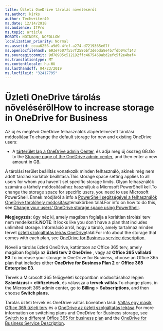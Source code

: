 ```yaml
---
title: Üzleti OneDrive tárolás növeléséről
ms.author: kirks
author: Techwriter40
ms.date: 12/14/2018
ms.audience: ITPro
ms.topic: article
ROBOTS: NOINDEX, NOFOLLOW
localization_priority: Normal
ms.assetid: ceaa6256-a9d9-4fef-a274-d7219365e07f
ms.openlocfilehash: 693e7607f557f2586bf3debda8e4b7fdb04cf143
ms.sourcegitcommit: 9d78905c512192ffc4675468abd2efc5f2e4baf4
ms.translationtype: MT
ms.contentlocale: hu-HU
ms.lasthandoff: 04/23/2019
ms.locfileid: "32417795"
---
```

# <a name="how-to-increase-storage-in-onedrive-for-business"></a><span data-ttu-id="498d7-102">Üzleti OneDrive tárolás növeléséről</span><span class="sxs-lookup"><span data-stu-id="498d7-102">How to increase storage in OneDrive for Business</span></span>

<span data-ttu-id="498d7-103">Az új és meglévő OneDrive felhasználók alapértelmezett tárolási módosítása:</span><span class="sxs-lookup"><span data-stu-id="498d7-103">To change the default storage for new and existing OneDrive users:</span></span>
  
- <span data-ttu-id="498d7-104">A [tárterület lap a OneDrive admin Center](https://admin.onedrive.com/?v=StorageSettings), és adja meg új összeg GB.</span><span class="sxs-lookup"><span data-stu-id="498d7-104">Go to the [Storage page of the OneDrive admin center](https://admin.onedrive.com/?v=StorageSettings), and then enter a new amount in GB.</span></span>
    
<span data-ttu-id="498d7-105">A tárolási terület beállítás vonatkozik minden felhasználó, akinek még nem adott tárolási korlátok beállítása.</span><span class="sxs-lookup"><span data-stu-id="498d7-105">This storage space setting applies to all users for whom you haven't set specific storage limits.</span></span> <span data-ttu-id="498d7-106">Olyan felhasználók számára a tárhely módosításához használjuk a Microsoft PowerShell kell.</span><span class="sxs-lookup"><span data-stu-id="498d7-106">To change the storage space for specific users, you need to use Microsoft PowerShell.</span></span> <span data-ttu-id="498d7-107">Ennek módjáról a info a [PowerShell segítségével a felhasználók OneDrive tárolóhely módosítása](https://go.microsoft.com/fwlink/?linkid=866402)témakörben talál.</span><span class="sxs-lookup"><span data-stu-id="498d7-107">For info on how to do this, see [Change your users' OneDrive storage space using PowerShell](https://go.microsoft.com/fwlink/?linkid=866402).</span></span> 
  
 <span data-ttu-id="498d7-108">**Megjegyzés**: úgy néz ki, amely magában foglalja a korlátlan tárolási terv nem rendelkezik.</span><span class="sxs-lookup"><span data-stu-id="498d7-108">**NOTE**: It looks like you don't have a plan that includes unlimited storage.</span></span> <span data-ttu-id="498d7-109">Információ arról, hogy a tároló, amely tartalmaz minden tervet [üzleti szolgáltatás leírás OneDrive](https://go.microsoft.com/fwlink/p/?LinkID=826071)talál.</span><span class="sxs-lookup"><span data-stu-id="498d7-109">For info about the storage that comes with each plan, see [OneDrive for Business service description](https://go.microsoft.com/fwlink/p/?LinkID=826071).</span></span>
  
<span data-ttu-id="498d7-110">Növeli a tárolás üzleti OneDrive, kattintson az Office 365 terv, amely magában foglalja az **üzleti terv 2 OneDrive** , vagy az **Office 365 vállalati E3**.</span><span class="sxs-lookup"><span data-stu-id="498d7-110">To increase your storage in OneDrive for Business, choose an Office 365 plan that includes either **OneDrive for Business Plan 2** or **Office 365 Enterprise E3**.</span></span> 
  
<span data-ttu-id="498d7-111">Tervek a Microsoft 365 felügyeleti központban módosításához lépjen **Számlázási** \> **előfizetések**, és válassza a **tervek váltás.**</span><span class="sxs-lookup"><span data-stu-id="498d7-111">To change plans, in the Microsoft 365 admin center, go to **Billing** \> **Subscriptions**, and then choose **Switch plans.**</span></span>
  
<span data-ttu-id="498d7-112">Tárolás üzleti tervek és OneDrive váltás bővebben lásd: [Váltás egy másik Office 365 üzleti terv](https://go.microsoft.com/fwlink/?LinkId=2031117) és a [OneDrive az üzleti szolgáltatás leírása](https://go.microsoft.com/fwlink/?LinkId-2031122).</span><span class="sxs-lookup"><span data-stu-id="498d7-112">For more information on switching plans and OneDrive for Business storage, see [Switch to a different Office 365 for business plan](https://go.microsoft.com/fwlink/?LinkId=2031117) and the [OneDrive for Business Service Description](https://go.microsoft.com/fwlink/?LinkId-2031122).</span></span>
  

